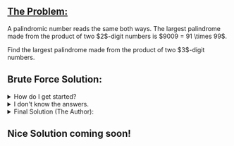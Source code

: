 ## [The Problem:](https://projecteuler.net/problem=4)

<p>A palindromic number reads the same both ways. The largest palindrome made from the product of two $2$-digit numbers is $9009 = 91 \times 99$.</p>
<p>Find the largest palindrome made from the product of two $3$-digit numbers.</p>

## Brute Force Solution:

<details>
    <summary>
        How do I get started?
    </summary>
        First, how do you would you go through every pair of 3 digit numbers? <br><br>
        Then, how do you check if a number is a palindrome? There are a number of ways to do this using the mod operator, rounding operations like <code>int()</code> or <code>//</code>, and using <code>math.log10()</code>. Hint: the fastest way doesn't use any math!
</details>

<details>
    <summary>
        I don't know the answers.
    </summary>
        First, you can use nested for loops. Have one like <code>for x in range(100, 1000)</code> and one like <code>for y in range(100, 1000)</code>. Then, in the innermost for loop, you can calculate <code>z = x * y</code>. <br><br>
        Then, there are many, many, ways to check if something is a palindrome. A quick rundown, generally from worst to best ideas:<br><br>
        4. Using <code>int(math.log10)</code> to find how many digits long z is. A pro is that it makes the program flexible for if you want to find, say, the largest palindrome that's the product of 2 4-digit numbers. However, there is a much better way of counting digits (and you don't even have to know this information for the fastest programs). (Credit to myself in my first attempts at this problem. I did give up this idea fairly quickly, but it would techinically work with enough effort.)<br><br>
        3. Finding the rightmost digit and subtracting it from z, then the second rightmost, etc. Comparing the rightmost digit to the leftmost, then the second rightmost to the second leftmost, etc. (I would credit who did this idea, but I consider this a bad idea, and I don't want to draw negative attention to this person/idea.)<br><br>
        2. You can do something similar to the above idea, but you don't have to subtract! You can do z // 10 and boom, the second rightmost digit becomes the rightmost digit. This is the idea in the Project Euler overview written by Lster. In the overview, there is another variable in addition to z, which they call reversed. When the digit is removed from z, it is added to reversed. Then, instead of comparing individual digits, it compares z and reversed. <br><br>
        1. CONVERTING TO A STRING! This is 3-4 times faster than the code in the Project Euler overview. You could use a for loop like this:<br><br>
    <code>for i in range(0, len(z_string) // 2): 
    if z_string[0 + i] != z_string[-1 - i]: 
        return False.</code><br><br>
    (If you do something like that, be sure to divide by 2 in the <code>range(0, len(z_string) // 2)</code> to avoid checking a pair of digits twice. You can also use a list splice like this: <br><br>
    <code>z_reversed = z_string[::-1]</code><br><br> (which I found to be slightly faster than the previous method).<br><br>
        The code for a program that uses <code>z_reversed = z_string[::-1]</code> is below: <br>
</details>

<details>
    <summary>
        Final Solution (The Author):
    </summary>
        <code>def is_palindrome(z):
    z_string = str(z)
    z_reversed = z_string[::-1]
    return z_string == z_reversed
#
highest_palindrome = 0
for x in range(100 ,1000):
    for y in range(100 ,1000):
        if is_palindrome(x * y):
            if x * y > highest_palindrome:
                highest_palindrome = x * y
#
print(highest_palindrome)</code><br><br>
  Runtime: 0.125 seconds
</details>

## Nice Solution coming soon!
